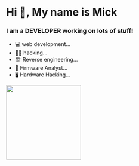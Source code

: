 <h1 align="">Hi 👋, My name is Mick</h1>
<h3 align="">I am a DEVELOPER working on lots of stuff!</h3>

- 💻 web development...
- 🏴‍☠️ hacking...
- 🏗️ Reverse engineering...
- 🔬 Firmware Analyst...
- 🖥️ Hardware Hacking...

<img align="" width="200" src="https://media.giphy.com/media/qgQUggAC3Pfv687qPC/giphy.gif">






